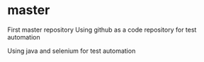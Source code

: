 # master
First master repository
Using github as a code repository for test automation 

Using java and selenium for test automation
